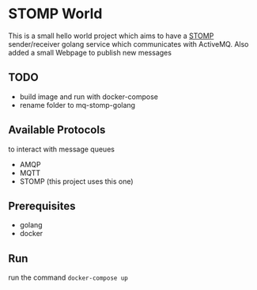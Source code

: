 # STOMP World
This is a small hello world project which aims to have a [STOMP](https://stomp.github.io/index.html) sender/receiver golang service which communicates with ActiveMQ. Also added a small Webpage to publish new messages

## TODO

* build image and run with docker-compose
* rename folder to mq-stomp-golang

## Available Protocols 

to interact with message queues

* AMQP
* MQTT
* STOMP (this project uses this one)

##  Prerequisites

* golang
* docker

## Run

run the command
`docker-compose up`